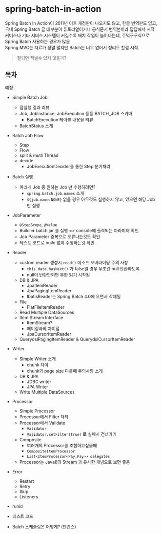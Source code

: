 # spring-batch-in-action

Spring Batch In Action이 2011년 이후 개정판이 나오지도 않고, 한글 번역판도 없고, 국내 Spring Batch 글 대부분이 튜토리얼이거나 공식문서 번역본이라 답답해서 시작  
커머스나 기타 서비스 시스템이 커질수록 배치 작업이 늘어나는데, 주먹구구식으로 Spring Batch 사용하는 경우가 많음  
Spring MVC는 자료가 정말 많지만 Batch는 너무 없어서 정리도 할겸 시작.  

> 잘되면 책낼수 있지 않을까?  

## 목차

예정

* Simple Batch Job
    * 잡실행 결과 리뷰
    * Job, JobInstance, JobExecution 등등 BATCH_JOB 스키마
        * BatchExecution 테이블 내용물 리뷰
    * BatchStatus 소개
* Batch Job Flow
    * Step
    * Flow
    * split & mutli Thread
    * decide
        * JobExecutionDecider를 통한 Step 분기처리

* Batch 실행
    * 여러개 Job 중 원하는 Job 만 수행하려면?
        * ```spring.batch.job.names``` 소개
        * ```${job.name:NONE}``` 없을 경우 아무것도 실행하지 않고, 있으면 해당 Job만 실행 
* JobParameter
    * ```@StepScope```, ```@Value```
    * Build => batch.jar 를 실행 => console에 출력되는 파라미터 확인
    * Job Parameter 중복으로 오류나는것도 확인
    * 테스트 코드로 build 없이 수행하는것 확인
* Reader
    * custom reader 생성시 ```read()``` 메소드 오버라이딩 주의 사항
        * ```this.data.hasNext()``` 가 false일 경우 무조건 null 반환하도록
        * null이 반환안되면 무한 읽기 시작됨
    * DB & JPA
        * JpaItemReader
        * JpaPagingItemReader
        * IbatisReader는 Spring Batch 4.0에 오면서 삭제됨
    * File
        * FlatFileItemReader
    * Read Multiple DataSources
    * Item Stream Interface
        * ItemStream? 
        * 페이징과의 차이점
        * JpaCursorItemReader
    * QuerydslPagingItemReader & QuerydslCursorItemReader
* Writer
    * Simple Writer 소개
        * chunk 차이
        * chunk와 page size 다를때 주의사항 소개
    * DB & JPA
        * JDBC writer
        * JPA Writer
    * Write Multiple DataSources
* Processor
    * Simple Processor
    * Processor에서 Filter 처리
    * Processor에서 Validate
        * ```Validator```
        * ```Validator.setFilter(true)``` 로 실패시 건너가기
    * Composite
        * 여러개의 Processor를 조합하고싶을때
        * ```CompositeItemProcessor```
        * ```List<ItemProcessor<Pay,Pay>> delegates```
    * Processor는 Java8의 Stream 과 유사한 개념으로 보면 좋음
* Error
    * Restart
    * Retry
    * Skip
    * Listeners
* runid
* 테스트 코드
* Batch 스케줄링은 어떻게? (젠킨스)


